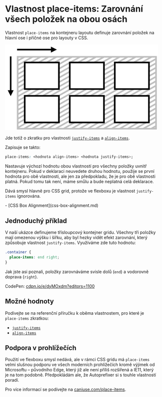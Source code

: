 # Vlastnost place-items: Zarovnání všech položek na obou osách

Vlastnost `place-items` na kontejneru layoutu definuje zarovnání položek na hlavní ose i příčné ose pro layouty v CSS.

![Vlastnost place-items](../dist/images/original/vdlayout/css-place-items-schema.png)

Jde totiž o zkratku pro vlastnosti [`justify-items`](css-justify-items.md) a [`align-items`](css-align-items.md).

Zapisuje se takto:

```css
place-items: <hodnota align-items> <hodnota justify-items>;
```

Nastavuje výchozí hodnotu obou vlastností pro všechny položky uvnitř kontejneru. Pokud v deklaraci neuvedete druhou hodnotu, použije se první hodnota pro obě vlastnosti, ale jen za předpokladu, že je pro obě vlastnosti platná. Pokud tomu tak není, máme smůlu a bude neplatná celá deklarace.

<!-- AdSnippet -->

Dává smysl hlavně pro CSS grid, protože ve flexboxu je vlastnost `justify-items` ignorována.

<div class="related web-only" markdown="1">
- [CSS Box Alignment](css-box-alignment.md)
</div>

## Jednoduchý příklad

V naší ukázce definujeme třísloupcový kontejner gridu. Všechny tři položky mají omezenou výšku i šířku, aby byl hezky vidět efekt zarovnání, který způsobuje vlastnost `justify-items`. Využíváme zde tuto hodnotu:

```css
.container {
  place-items: end right;
}
```

Jak jste asi poznali, položky zarovnáváme svisle dolů (`end`) a vodorovně doprava (`right`).

CodePen: [cdpn.io/e/dyMOxdm?editors=1100](https://codepen.io/machal/pen/dyMOxdm?editors=1100)

## Možné hodnoty

Podívejte se na referenční příručku k oběma vlastnostem, pro které je `place-items` zkratkou:

- [`justify-items`](css-justify-items.md)
- [`align-items`](css-align-items.md)

## Podpora v prohlížečích

Použití ve flexboxu smysl nedává, ale v rámci CSS gridu má `place-items` velmi slušnou podporu ve všech moderních prohlížečích kromě výjimek od Microsoftu – původního Edge, který již ale není příliš rozšířená a IE11, který je na tom podobně. Předpokládám ale, že Autoprefixer si s touhle vlastností poradí.

Pro více informací se podívejte na [caniuse.com/place-items](https://caniuse.com/#search=place-items).

<!-- AdSnippet -->
